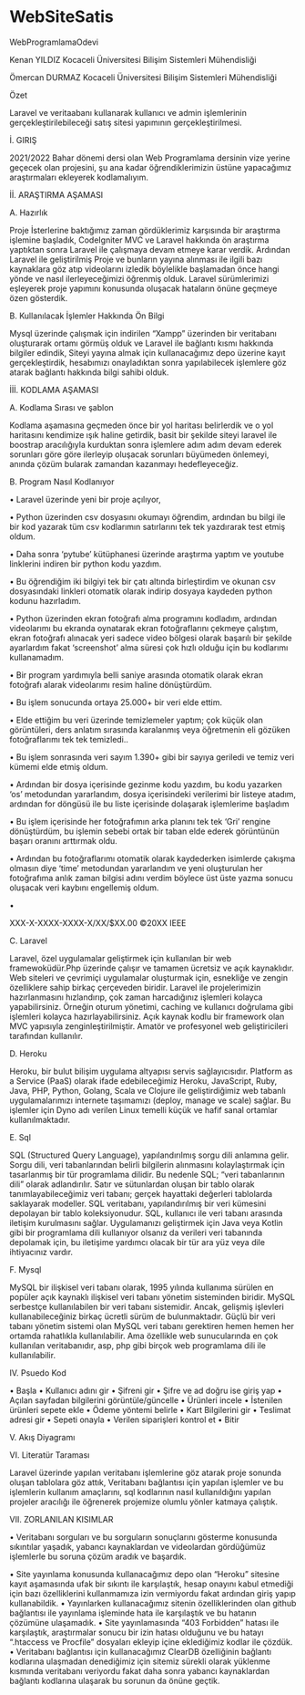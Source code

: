 # WebSiteSatis
WebProgramlamaOdevi

                                                                                                          
Kenan YILDIZ
Kocaceli Üniversitesi
Bilişim Sistemleri Mühendisliği

        
Ömercan DURMAZ
Kocaceli Üniversitesi
Bilişim Sistemleri Mühendisliği


Özet

Laravel ve veritaabanı kullanarak kullanıcı ve admin işlemlerinin gerçekleştirilebileceği satış sitesi yapımının gerçekleştirilmesi.

İ.	GIRIŞ

2021/2022 Bahar dönemi dersi olan Web Programlama dersinin vize yerine geçecek olan projesini, şu ana kadar öğrendiklerimizin üstüne yapacağımız araştırmaları ekleyerek kodlamalıyım.

İİ.	ARAŞTIRMA AŞAMASI

A.	Hazırlık

Proje İsterlerine baktığımız zaman gördüklerimiz karşısında bir araştırma işlemine başladık, CodeIgniter MVC ve Laravel hakkında ön araştırma yaptıktan sonra Laravel ile çalışmaya devam etmeye karar verdik.
Ardından Laravel ile geliştirilmiş Proje ve bunların yayına alınması ile ilgili bazı kaynaklara göz atıp videolarını izledik böylelikle başlamadan önce hangi yönde ve nasıl ilerleyeceğimizi öğrenmiş olduk.
Laravel sürümlerimizi eşleyerek proje yapımını konusunda oluşacak hataların önüne geçmeye özen gösterdik.

B.	Kullanılacak İşlemler Hakkında Ön Bilgi

Mysql üzerinde çalışmak için indirilen “Xampp” üzerinden bir veritabanı oluşturarak ortamı görmüş olduk ve Laravel ile bağlantı kısmı hakkında bilgiler edindik, Siteyi yayına almak için kullanacağımız depo üzerine kayıt gerçekleştirdik, hesabımızı onayladıktan sonra yapılabilecek işlemlere göz atarak bağlantı hakkında bilgi sahibi olduk.

İİİ.	KODLAMA AŞAMASI

A.	Kodlama Sırası ve şablon

Kodlama  aşamasına  geçmeden  önce  bir  yol  haritası
belirlerdik ve o yol haritasını kendimize ışık haline getirdik, basit bir şekilde siteyi laravel ile boostrap aracılığıyla kurduktan sonra işlemlere adım adım devam ederek sorunları göre göre ilerleyip oluşacak sorunları büyümeden önlemeyi, anında çözüm bularak zamandan kazanmayı hedefleyeceğiz. 




B.	Program Nasıl Kodlanıyor

•	Laravel üzerinde yeni bir proje açılıyor, 

•	Python üzerinden csv dosyasını okumayı öğrendim, ardından bu bilgi ile bir kod yazarak tüm csv kodlarımın satırlarını tek tek yazdırarak test etmiş oldum.

•	Daha sonra ‘pytube’ kütüphanesi üzerinde araştırma yaptım ve youtube linklerini indiren bir python kodu yazdım.

•	Bu öğrendiğim iki bilgiyi tek bir çatı altında birleştirdim ve okunan csv dosyasındaki linkleri otomatik olarak indirip dosyaya kaydeden python kodunu hazırladım.

•	Python üzerinden ekran fotoğrafı alma programını kodladım, ardından videolarımı bu ekranda oynatarak ekran fotoğraflarını çekmeye çalıştım, ekran fotoğrafı alınacak yeri sadece video bölgesi olarak başarılı bir şekilde ayarlardım fakat ‘screenshot’ alma süresi çok hızlı olduğu için bu kodlarımı kullanamadım.

•	Bir program yardımıyla belli saniye arasında otomatik olarak ekran fotoğrafı alarak videolarımı resim haline dönüştürdüm.

•	Bu işlem sonucunda ortaya 25.000+ bir veri elde ettim.

•	Elde ettiğim bu veri üzerinde temizlemeler yaptım; çok küçük olan görüntüleri, ders anlatım sırasında karalanmış veya öğretmenin eli gözüken fotoğraflarımı tek tek temizledi..

•	Bu işlem sonrasında veri sayım 1.390+ gibi bir sayıya geriledi ve temiz veri kümemi elde etmiş oldum.

•	Ardından bir dosya içerisinde gezinme kodu yazdım, bu kodu yazarken ‘os’ metodundan yararlandım, dosya içerisindeki verilerimi bir listeye atadım, ardından for döngüsü ile bu liste içerisinde dolaşarak işlemlerime başladım

•	Bu işlem içerisinde her fotoğrafımın arka planını tek tek ‘Gri’ rengine dönüştürdüm, bu işlemin sebebi ortak bir taban elde ederek görüntünün başarı oranını arttırmak oldu.

•	Ardından bu fotoğraflarımı otomatik olarak kaydederken isimlerde çakışma olmasın diye ‘time’ metodundan yararlandım ve yeni oluşturulan her fotoğrafıma anlık zaman bilgisi adını verdim böylece üst üste yazma sonucu oluşacak veri kaybını engellemiş oldum.

•	

 

XXX-X-XXXX-XXXX-X/XX/$XX.00 ©20XX IEEE 


C.	Laravel

Laravel, özel uygulamalar geliştirmek için kullanılan bir web framewoküdür.Php üzerinde çalışır ve tamamen ücretsiz ve açık kaynaklıdır.
Web siteleri ve çevrimiçi uygulamalar oluşturmak için, esnekliğe ve zengin özelliklere sahip birkaç çerçeveden biridir.
Laravel ile projelerimizin hazırlanmasını hızlandırıp, çok zaman harcadığınız işlemleri kolayca yapabilirsiniz. Örneğin oturum yönetimi, caching ve kullanıcı doğrulama gibi işlemleri kolayca hazırlayabilirsiniz.
Açık kaynak kodlu bir framework olan MVC yapısıyla zenginleştirilmiştir. 
Amatör ve profesyonel web geliştiricileri tarafından kullanılır.

D.	Heroku

Heroku, bir bulut bilişim uygulama altyapısı servis sağlayıcısıdır. Platform as a Service (PaaS) olarak ifade edebileceğimiz Heroku, JavaScript, Ruby, Java, PHP, Python, Golang, Scala ve Clojure ile geliştirdiğimiz web tabanlı uygulamalarımızı internete taşımamızı (deploy, manage ve scale) sağlar. Bu işlemler için Dyno adı verilen Linux temelli küçük ve hafif sanal ortamlar kullanılmaktadır.


E.	Sql 

SQL (Structured Query Language), yapılandırılmış sorgu dili anlamına gelir. Sorgu dili, veri tabanlarından belirli bilgilerin alınmasını kolaylaştırmak için tasarlanmış bir tür programlama dilidir. Bu nedenle SQL; “veri tabanlarının dili” olarak adlandırılır.
Satır ve sütunlardan oluşan bir tablo olarak tanımlayabileceğimiz veri tabanı; gerçek hayattaki değerleri tablolarda saklayarak modeller.
SQL veritabanı, yapılandırılmış bir veri kümesini depolayan bir tablo koleksiyonudur.
SQL, kullanıcı ile veri tabanı arasında iletişim kurulmasını sağlar. Uygulamanızı geliştirmek için Java veya Kotlin gibi bir programlama dili kullanıyor olsanız da verileri veri tabanında depolamak için, bu iletişime yardımcı olacak bir tür ara yüz veya dile ihtiyacınız vardır.

F.	Mysql

MySQL bir ilişkisel veri tabanı olarak, 1995 yılında kullanıma sürülen en popüler açık kaynaklı ilişkisel veri tabanı yönetim sisteminden biridir.
MySQL serbestçe kullanılabilen bir veri tabanı sistemidir. Ancak, gelişmiş işlevleri kullanabileceğiniz birkaç ücretli sürüm de bulunmaktadır. 
Güçlü bir veri tabanı yönetim sistemi olan MySQL veri tabanı gerektiren hemen hemen her ortamda rahatlıkla kullanılabilir. Ama özellikle web sunucularında en çok kullanılan veritabanıdır, asp, php gibi birçok web programlama dili ile kullanılabilir.



IV. Psuedo Kod 

•	Başla
•	Kullanıcı adını gir
•	Şifreni gir
•	Şifre ve ad doğru ise giriş yap
•	Açılan sayfadan bilgilerini görüntüle/güncelle
•	Ürünleri incele
•	İstenilen ürünleri sepete ekle
•	Ödeme yöntemi belirle
•	Kart Bilgilerini gir
•	Teslimat adresi gir
•	Sepeti onayla
•	Verilen siparişleri kontrol et
•	Bitir

V. Akış Diyagramı

 


VI. Literatür Taraması

Laravel üzerinde yapılan veritabanı işlemlerine göz atarak proje sonunda oluşan tablolara göz attık, Veritabanı bağlantısı için yapılan işlemler ve bu işlemlerin kullanım amaçlarını, sql kodlarının nasıl kullanıldığını yapılan projeler aracılığı ile öğrenerek projemize olumlu yönler katmaya çalıştık.



VII.  ZORLANILAN KISIMLAR


•	Veritabanı sorguları ve bu sorguların sonuçlarını gösterme konusunda sıkıntılar yaşadık, yabancı kaynaklardan ve videolardan gördüğümüz işlemlerle bu soruna çözüm aradık ve başardık.

•	Site yayınlama konusunda kullanacağımız depo olan “Heroku” sitesine kayıt aşamasında ufak bir sıkıntı ile karşılaştık, hesap onayını kabul etmediği için bazı özelliklerini kullanmamıza izin vermiyordu fakat ardından giriş yapıp kullanabildik.
•	Yayınlarken kullanacağımız sitenin özelliklerinden olan github bağlantısı ile yayınlama işleminde hata ile karşılaştık ve bu hatanın çözümüne ulaşamadık.
•	Site yayınlamasında “403 Forbidden” hatası ile karşılaştık, araştırmalar sonucu bir izin hatası olduğunu ve bu hatayı “.htaccess ve Procfile” dosyaları ekleyip içine eklediğimiz kodlar ile çözdük.
•	Veritabanı bağlantısı için kullanacağımız ClearDB özelliğinin bağlantı kodlarına ulaşmadan denediğimiz için sitemiz sürekli olarak yüklenme kısmında veritabanı veriyordu fakat daha sonra yabancı kaynaklardan bağlantı kodlarına ulaşarak bu sorunun da önüne geçtik.
 
